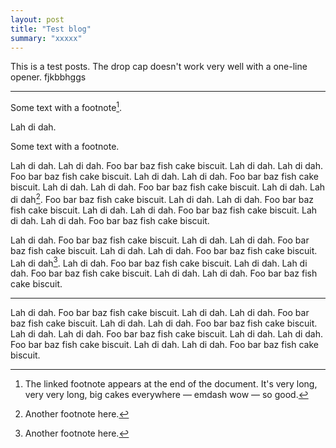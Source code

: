 ```yaml
---
layout: post
title: "Test blog"
summary: "xxxxx"
---
```


This is a test posts. The drop cap doesn't work very well with a one-line opener. fjkbbhggs

 - - -

Some text with a footnote[^1].

Lah di dah.

Some text with a footnote.

Lah di dah. Lah di dah. Foo bar baz fish cake biscuit. Lah di dah. Lah di dah. Foo bar baz fish cake biscuit. Lah di dah. Lah di dah. Foo bar baz fish cake biscuit. Lah di dah. Lah di dah. Foo bar baz fish cake biscuit. Lah di dah. Lah di dah[^2]. Foo bar baz fish cake biscuit. Lah di dah. Lah di dah. Foo bar baz fish cake biscuit. Lah di dah. Lah di dah. Foo bar baz fish cake biscuit. Lah di dah. Lah di dah. Foo bar baz fish cake biscuit.


Lah di dah. Foo bar baz fish cake biscuit. Lah di dah. Lah di dah. Foo bar baz fish cake biscuit. Lah di dah. Lah di dah. Foo bar baz fish cake biscuit. Lah di dah[^3]. Lah di dah. Foo bar baz fish cake biscuit. Lah di dah. Lah di dah. Foo bar baz fish cake biscuit. Lah di dah. Lah di dah. Foo bar baz fish cake biscuit.

- - -

Lah di dah. Foo bar baz fish cake biscuit. Lah di dah. Lah di dah. Foo bar baz fish cake biscuit. Lah di dah. Lah di dah. Foo bar baz fish cake biscuit. Lah di dah. Lah di dah. Foo bar baz fish cake biscuit. Lah di dah. Lah di dah. Foo bar baz fish cake biscuit. Lah di dah. Lah di dah. Foo bar baz fish cake biscuit.

[^1]: The linked footnote appears at the end of the document. It's very long, very very long, big cakes everywhere — emdash wow — so good.
[^2]: Another footnote here.
[^3]: Another footnote here.
